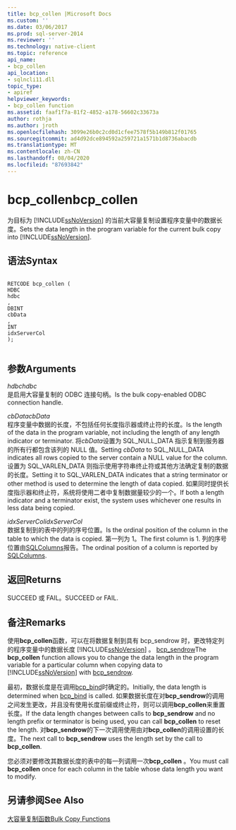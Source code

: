 ```yaml
---
title: bcp_collen |Microsoft Docs
ms.custom: ''
ms.date: 03/06/2017
ms.prod: sql-server-2014
ms.reviewer: ''
ms.technology: native-client
ms.topic: reference
api_name:
- bcp_collen
api_location:
- sqlncli11.dll
topic_type:
- apiref
helpviewer_keywords:
- bcp_collen function
ms.assetid: faaf1f7a-81f2-4852-a178-56602c33673a
author: rothja
ms.author: jroth
ms.openlocfilehash: 3099e26b0c2cd0d1cfee7578f5b149b812f01765
ms.sourcegitcommit: ad4d92dce894592a259721a1571b1d8736abacdb
ms.translationtype: MT
ms.contentlocale: zh-CN
ms.lasthandoff: 08/04/2020
ms.locfileid: "87693842"
---
```

# <a name="bcp_collen"></a><span data-ttu-id="8d28e-102">bcp_collen</span><span class="sxs-lookup"><span data-stu-id="8d28e-102">bcp_collen</span></span>
  <span data-ttu-id="8d28e-103">为目标为 [!INCLUDE[ssNoVersion](../../includes/ssnoversion-md.md)] 的当前大容量复制设置程序变量中的数据长度。</span><span class="sxs-lookup"><span data-stu-id="8d28e-103">Sets the data length in the program variable for the current bulk copy into [!INCLUDE[ssNoVersion](../../includes/ssnoversion-md.md)].</span></span>  
  
## <a name="syntax"></a><span data-ttu-id="8d28e-104">语法</span><span class="sxs-lookup"><span data-stu-id="8d28e-104">Syntax</span></span>  
  
```  
  
RETCODE bcp_collen (  
HDBC   
hdbc  
,  
DBINT   
cbData  
,  
INT   
idxServerCol  
);  
  
```  
  
## <a name="arguments"></a><span data-ttu-id="8d28e-105">参数</span><span class="sxs-lookup"><span data-stu-id="8d28e-105">Arguments</span></span>  
 <span data-ttu-id="8d28e-106">*hdbc*</span><span class="sxs-lookup"><span data-stu-id="8d28e-106">*hdbc*</span></span>  
 <span data-ttu-id="8d28e-107">是启用大容量复制的 ODBC 连接句柄。</span><span class="sxs-lookup"><span data-stu-id="8d28e-107">Is the bulk copy-enabled ODBC connection handle.</span></span>  
  
 <span data-ttu-id="8d28e-108">*cbData*</span><span class="sxs-lookup"><span data-stu-id="8d28e-108">*cbData*</span></span>  
 <span data-ttu-id="8d28e-109">程序变量中数据的长度，不包括任何长度指示器或终止符的长度。</span><span class="sxs-lookup"><span data-stu-id="8d28e-109">Is the length of the data in the program variable, not including the length of any length indicator or terminator.</span></span> <span data-ttu-id="8d28e-110">将*cbData*设置为 SQL_NULL_DATA 指示复制到服务器的所有行都包含该列的 NULL 值。</span><span class="sxs-lookup"><span data-stu-id="8d28e-110">Setting *cbData* to SQL_NULL_DATA indicates all rows copied to the server contain a NULL value for the column.</span></span> <span data-ttu-id="8d28e-111">设置为 SQL_VARLEN_DATA 则指示使用字符串终止符或其他方法确定复制的数据的长度。</span><span class="sxs-lookup"><span data-stu-id="8d28e-111">Setting it to SQL_VARLEN_DATA indicates that a string terminator or other method is used to determine the length of data copied.</span></span> <span data-ttu-id="8d28e-112">如果同时提供长度指示器和终止符，系统将使用二者中复制数据量较少的一个。</span><span class="sxs-lookup"><span data-stu-id="8d28e-112">If both a length indicator and a terminator exist, the system uses whichever one results in less data being copied.</span></span>  
  
 <span data-ttu-id="8d28e-113">*idxServerCol*</span><span class="sxs-lookup"><span data-stu-id="8d28e-113">*idxServerCol*</span></span>  
 <span data-ttu-id="8d28e-114">数据复制到的表中的列的序号位置。</span><span class="sxs-lookup"><span data-stu-id="8d28e-114">Is the ordinal position of the column in the table to which the data is copied.</span></span> <span data-ttu-id="8d28e-115">第一列为 1。</span><span class="sxs-lookup"><span data-stu-id="8d28e-115">The first column is 1.</span></span> <span data-ttu-id="8d28e-116">列的序号位置由[SQLColumns](../native-client-odbc-api/sqlcolumns.md)报告。</span><span class="sxs-lookup"><span data-stu-id="8d28e-116">The ordinal position of a column is reported by [SQLColumns](../native-client-odbc-api/sqlcolumns.md).</span></span>  
  
## <a name="returns"></a><span data-ttu-id="8d28e-117">返回</span><span class="sxs-lookup"><span data-stu-id="8d28e-117">Returns</span></span>  
 <span data-ttu-id="8d28e-118">SUCCEED 或 FAIL。</span><span class="sxs-lookup"><span data-stu-id="8d28e-118">SUCCEED or FAIL.</span></span>  
  
## <a name="remarks"></a><span data-ttu-id="8d28e-119">备注</span><span class="sxs-lookup"><span data-stu-id="8d28e-119">Remarks</span></span>  
 <span data-ttu-id="8d28e-120">使用**bcp_collen**函数，可以在将数据复制到具有 bcp_sendrow 时，更改特定列的程序变量中的数据长度 [!INCLUDE[ssNoVersion](../../includes/ssnoversion-md.md)] 。 [bcp_sendrow](bcp-sendrow.md)</span><span class="sxs-lookup"><span data-stu-id="8d28e-120">The **bcp_collen** function allows you to change the data length in the program variable for a particular column when copying data to [!INCLUDE[ssNoVersion](../../includes/ssnoversion-md.md)] with [bcp_sendrow](bcp-sendrow.md).</span></span>  
  
 <span data-ttu-id="8d28e-121">最初，数据长度是在调用[bcp_bind](bcp-bind.md)时确定的。</span><span class="sxs-lookup"><span data-stu-id="8d28e-121">Initially, the data length is determined when [bcp_bind](bcp-bind.md) is called.</span></span> <span data-ttu-id="8d28e-122">如果数据长度在对**bcp_sendrow**的调用之间发生更改，并且没有使用长度前缀或终止符，则可以调用**bcp_collen**来重置长度。</span><span class="sxs-lookup"><span data-stu-id="8d28e-122">If the data length changes between calls to **bcp_sendrow** and no length prefix or terminator is being used, you can call **bcp_collen** to reset the length.</span></span> <span data-ttu-id="8d28e-123">对**bcp_sendrow**的下一次调用使用由对**bcp_collen**的调用设置的长度。</span><span class="sxs-lookup"><span data-stu-id="8d28e-123">The next call to **bcp_sendrow** uses the length set by the call to **bcp_collen**.</span></span>  
  
 <span data-ttu-id="8d28e-124">您必须对要修改其数据长度的表中的每一列调用一次**bcp_collen** 。</span><span class="sxs-lookup"><span data-stu-id="8d28e-124">You must call **bcp_collen** once for each column in the table whose data length you want to modify.</span></span>  
  
## <a name="see-also"></a><span data-ttu-id="8d28e-125">另请参阅</span><span class="sxs-lookup"><span data-stu-id="8d28e-125">See Also</span></span>  
 [<span data-ttu-id="8d28e-126">大容量复制函数</span><span class="sxs-lookup"><span data-stu-id="8d28e-126">Bulk Copy Functions</span></span>](sql-server-driver-extensions-bulk-copy-functions.md)  
  
  
